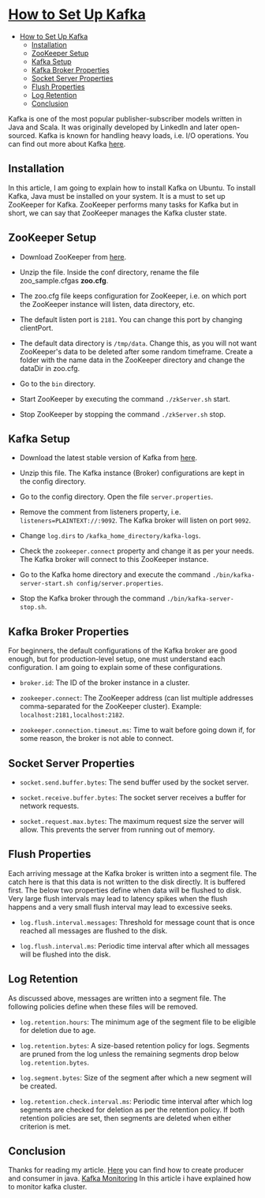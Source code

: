# [How to Set Up Kafka](https://dzone.com/articles/kafka-setup)

- [How to Set Up Kafka](#how-to-set-up-kafka)
  - [Installation](#installation)
  - [ZooKeeper Setup](#zookeeper-setup)
  - [Kafka Setup](#kafka-setup)
  - [Kafka Broker Properties](#kafka-broker-properties)
  - [Socket Server Properties](#socket-server-properties)
  - [Flush Properties](#flush-properties)
  - [Log Retention](#log-retention)
  - [Conclusion](#conclusion)

Kafka is one of the most popular publisher-subscriber models written in Java and Scala. It was originally developed by LinkedIn and later open-sourced. Kafka is known for handling heavy loads, i.e. I/O operations. You can find out more about Kafka [here](http://kafka.apache.org/).

## Installation

In this article, I am going to explain how to install Kafka on Ubuntu. To install Kafka, Java must be installed on your system. It is a must to set up ZooKeeper for Kafka. ZooKeeper performs many tasks for Kafka but in short, we can say that ZooKeeper manages the Kafka cluster state.

## ZooKeeper Setup

- Download ZooKeeper from [here](https://www.apache.org/dyn/closer.cgi/zookeeper/).

- Unzip the file. Inside the conf directory, rename the file zoo_sample.cfgas **zoo.cfg**.

- The zoo.cfg file keeps configuration for ZooKeeper, i.e. on which port the ZooKeeper instance will listen, data directory, etc.

- The default listen port is `2181`. You can change this port by changing clientPort.

- The default data directory is `/tmp/data`. Change this, as you will not want ZooKeeper's data to be deleted after some random timeframe. Create a folder with the name data in the ZooKeeper directory and change the dataDir in zoo.cfg.

- Go to the `bin` directory.

- Start ZooKeeper by executing the command `./zkServer.sh` start.

- Stop ZooKeeper by stopping the command `./zkServer.sh` stop.

## Kafka Setup

- Download the latest stable version of Kafka from [here](https://kafka.apache.org/downloads).

- Unzip this file. The Kafka instance (Broker) configurations are kept in the config directory.

- Go to the config directory. Open the file `server.properties`.

- Remove the comment from listeners property, i.e. `listeners=PLAINTEXT://:9092`. The Kafka broker will listen on port `9092`.

- Change `log.dirs` to `/kafka_home_directory/kafka-logs`.

- Check the `zookeeper.connect` property and change it as per your needs. The Kafka broker will connect to this ZooKeeper instance.

- Go to the Kafka home directory and execute the command `./bin/kafka-server-start.sh config/server.properties`.

- Stop the Kafka broker through the command `./bin/kafka-server-stop.sh`.

## Kafka Broker Properties

For beginners, the default configurations of the Kafka broker are good enough, but for production-level setup, one must understand each configuration. I am going to explain some of these configurations.

- `broker.id`: The ID of the broker instance in a cluster.

- `zookeeper.connect`: The ZooKeeper address (can list multiple addresses comma-separated for the ZooKeeper cluster). Example: `localhost:2181,localhost:2182`.

- `zookeeper.connection.timeout.ms`: Time to wait before going down if, for some reason, the broker is not able to connect.

## Socket Server Properties

- `socket.send.buffer.bytes`: The send buffer used by the socket server.

- `socket.receive.buffer.bytes`: The socket server receives a buffer for network requests.

- `socket.request.max.bytes`: The maximum request size the server will allow. This prevents the server from running out of memory.

## Flush Properties

Each arriving message at the Kafka broker is written into a segment file. The catch here is that this data is not written to the disk directly. It is buffered first. The below two properties define when data will be flushed to disk. Very large flush intervals may lead to latency spikes when the flush happens and a very small flush interval may lead to excessive seeks.

- `log.flush.interval.messages`: Threshold for message count that is once reached all messages are flushed to the disk.

- `log.flush.interval.ms`: Periodic time interval after which all messages will be flushed into the disk.

## Log Retention

As discussed above, messages are written into a segment file. The following policies define when these files will be removed.

- `log.retention.hours`: The minimum age of the segment file to be eligible for deletion due to age.

- `log.retention.bytes`: A size-based retention policy for logs. Segments are pruned from the log unless the remaining segments drop below `log.retention.bytes`.

- `log.segment.bytes`: Size of the segment after which a new segment will be created.

- `log.retention.check.interval.ms`: Periodic time interval after which log segments are checked for deletion as per the retention policy. If both retention policies are set, then segments are deleted when either criterion is met.

## Conclusion

Thanks for reading my article. [Here](https://dzone.com/articles/kafka-producer-and-consumer-example) you can find how to create producer and consumer in java. [Kafka Monitoring](https://dzone.com/articles/kafka-monitoring-with-burrow) In this article i have explained how to monitor kafka cluster.
